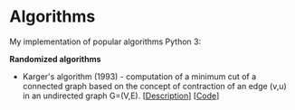 # Algorithms

My implementation of popular algorithms Python 3:

**Randomized algorithms**

* Karger's algorithm (1993) - computation of a minimum cut of a connected graph based on the concept of contraction of an edge (v,u) in an undirected graph G=(V,E). [[Description](https://en.wikipedia.org/wiki/Karger%27s_algorithm)] [[Code](./karger.py)]

